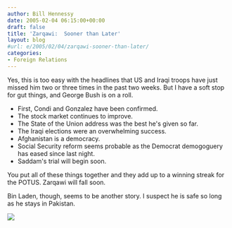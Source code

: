 ```yaml
---
author: Bill Hennessy
date: 2005-02-04 06:15:00+00:00
draft: false
title: 'Zarqawi:  Sooner than Later'
layout: blog
#url: e/2005/02/04/zarqawi-sooner-than-later/
categories:
- Foreign Relations
---
```


Yes, this is too easy with the headlines that US and Iraqi troops have just missed him two or three times in the past two weeks. But I have a soft stop for gut things, and George Bush is on a roll.





  * First, Condi and Gonzalez have been confirmed. 
  * The stock market continues to improve.
  * The State of the Union address was the best he's given so far.
  * The Iraqi elections were an overwhelming success.
  * Afghanistan is a democracy.
  * Social Security reform seems probable as the Democrat demogoguery has eased since last night.
  * Saddam's trial will begin soon.


You put all of these things together and they add up to a winning streak for the POTUS. Zarqawi will fall soon.




Bin Laden, though, seems to be another story. I suspect he is safe so long as he stays in Pakistan.




![](https://blog.billhennessy.com/aggbug.aspx?PostID=990)

